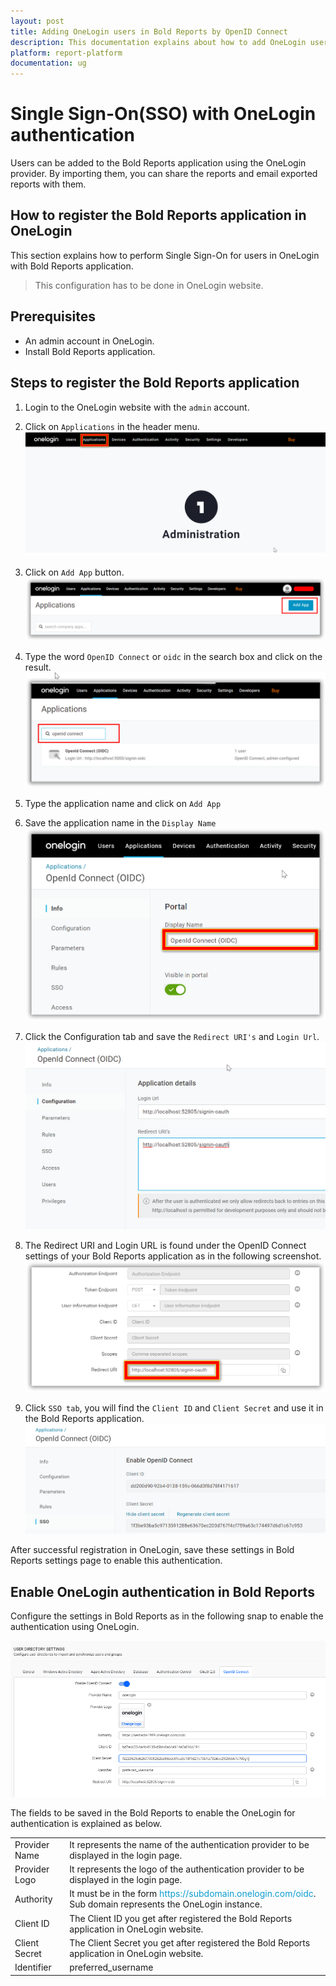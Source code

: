 ```yaml
---
layout: post
title: Adding OneLogin users in Bold Reports by OpenID Connect
description: This documentation explains about how to add OneLogin user in Bold Reports using the OpenId Connect settings
platform: report-platform
documentation: ug
---
```


# Single Sign-On(SSO) with OneLogin authentication

Users can be added to the Bold Reports application using the OneLogin provider. By importing them, you can share the reports and email exported reports with them.

## How to register the Bold Reports application in OneLogin

This section explains how to perform Single Sign-On for users in OneLogin with Bold Reports application.

> This configuration has to be done in OneLogin website.

## Prerequisites

* An admin account in OneLogin.
* Install Bold Reports application.

## Steps to register the Bold Reports application

1. Login to the OneLogin website with the `admin` account.

2. Click on `Applications` in the header menu.
![Click OneLogin Application](/static/assets/on-premise/images/authentication/single-sign-on/openid-connect/onelogin/click-onelogin-appliclication.png)

3. Click on `Add App` button.
![Add App in OneLogin](/static/assets/on-premise/images/authentication/single-sign-on/openid-connect/onelogin/add-app-onelogin.png)

4. Type the word `OpenID Connect` or `oidc` in the search box and click on the result.
![Search OpenID Connect](/static/assets/on-premise/images/authentication/single-sign-on/openid-connect/onelogin/search-openid-connect.png)

5. Type the application name and click on `Add App`

6. Save the application name in the `Display Name`
![Save Application](/static/assets/on-premise/images/authentication/single-sign-on/openid-connect/onelogin/onelogin-save-application.png)

7. Click the Configuration tab and save the `Redirect URI's` and `Login Url`.
![Save Redirect URI](/static/assets/on-premise/images/authentication/single-sign-on/openid-connect/onelogin/onelogin-save-redirect-uri.png)

8. The Redirect URI and Login URL is found under the OpenID Connect settings of your Bold Reports application as in the following screenshot.
![Lodin Redirect URI](/static/assets/on-premise/images/authentication/single-sign-on/openid-connect/onelogin/login-redirect-uri.png)

9. Click `SSO tab`, you will find the `Client ID` and `Client Secret` and use it in the Bold Reports application.
![Client Secret](/static/assets/on-premise/images/authentication/single-sign-on/openid-connect/onelogin/onelogin-client-secret.png)

After successful registration in OneLogin, save these settings in Bold Reports settings page to enable this authentication.

## Enable OneLogin authentication in Bold Reports

Configure the settings in Bold Reports as in the following snap to enable the authentication using OneLogin.

![Configure Bold Reports Openid OneLogin](/static/assets/on-premise/images/authentication/single-sign-on/openid-connect/onelogin/configure-boldreport-openid-onelogin.png)

The fields to be saved in the Bold Reports to enable the OneLogin for authentication is explained as below.
<table>
<tr>
    <td>
        Provider Name
    </td>
    <td>
        It represents the name of the authentication provider to be displayed in the login page.
    </td>
</tr>
<tr>
    <td>
        Provider Logo
    </td>
    <td>
        It represents the logo of the authentication provider to be displayed in the login page.
    </td>
</tr>
<tr>
    <td>
        Authority
    </td>
    <td>
        It must be in the form <span style="color:#0c9dd1">https://subdomain.onelogin.com/oidc</span>. Sub domain represents the OneLogin instance.
    </td>
</tr>
<tr>
    <td>
        Client ID
    </td>
    <td>
        The Client ID you get after registered the Bold Reports application in OneLogin website.
    </td>
</tr>
<tr>
    <td>
        Client Secret
    </td>
    <td>
        The Client Secret you get after registered the Bold Reports application in OneLogin website.
    </td>
</tr>
<tr>
    <td>
        Identifier
    </td>
    <td>
        preferred_username
    </td>
</tr>
</table>
